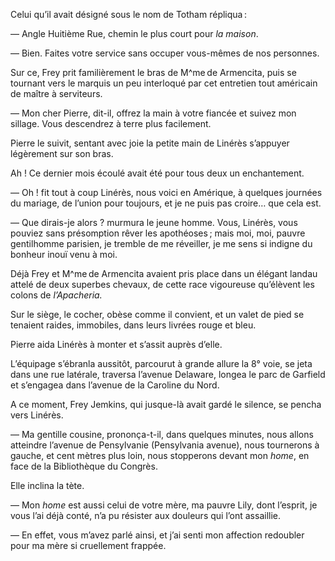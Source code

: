 Celui qu’il avait désigné sous le nom de Totham répliqua :

— Angle Huitième Rue, chemin le plus court pour _la maison_.

— Bien. Faites votre service sans occuper vous-mêmes de nos personnes.

Sur ce, Frey prit familièrement le bras de M^me de Armencita, puis se
tournant vers le marquis un peu interloqué par cet entretien tout américain
de maître à serviteurs.

— Mon cher Pierre, dit-il, offrez la main à votre fiancée et suivez mon
sillage. Vous descendrez à terre plus facilement.

Pierre le suivit, sentant avec joie la petite main de Linérès s’appuyer
légèrement sur son bras.

Ah ! Ce dernier mois écoulé avait été pour tous deux un enchantement.

— Oh ! fit tout à coup Linérès, nous voici en Amérique, à quelques journées du mariage, de l’union pour toujours, et je ne puis pas croire… que cela
est.

— Que dirais-je alors ? murmura le jeune homme. Vous, Linérès, vous
pouviez sans présomption rêver les apothéoses ; mais moi, moi, pauvre gentilhomme parisien, je tremble de me réveiller, je me sens si indigne du
bonheur inouï venu à moi.

Déjà Frey et M^me de Armencita avaient pris place dans un élégant landau
attelé de deux superbes chevaux, de cette race vigoureuse qu’élèvent les
colons de _l’Apacheria._

Sur le siège, le cocher, obèse comme il convient, et un valet de pied se
tenaient raides, immobiles, dans leurs livrées rouge et bleu.

Pierre aida Linérès à monter et s’assit auprès d’elle.

L’équipage s’ébranla aussitôt, parcourut à grande allure la 8° voie, se jeta
dans une rue latérale, traversa l’avenue Delaware, longea le parc de Garfield et s’engagea dans l’avenue de la Caroline du Nord.

A ce moment, Frey Jemkins, qui jusque-là avait gardé le silence, se pencha
vers Linérès.

— Ma gentille cousine, prononça-t-il, dans quelques minutes, nous allons
atteindre l’avenue de Pensylvanie (Pensylvania avenue), nous tournerons à
gauche, et cent mètres plus loin, nous stopperons devant mon _home_, en face
de la Bibliothèque du Congrès.

Elle inclina la tète.

— Mon _home_ est aussi celui de votre mère, ma pauvre Lily, dont l’esprit, je vous l’ai déjà conté, n’a pu résister aux douleurs qui l’ont assaillie.

— En effet, vous m’avez parlé ainsi, et j’ai senti mon affection redoubler
pour ma mère si cruellement frappée.
